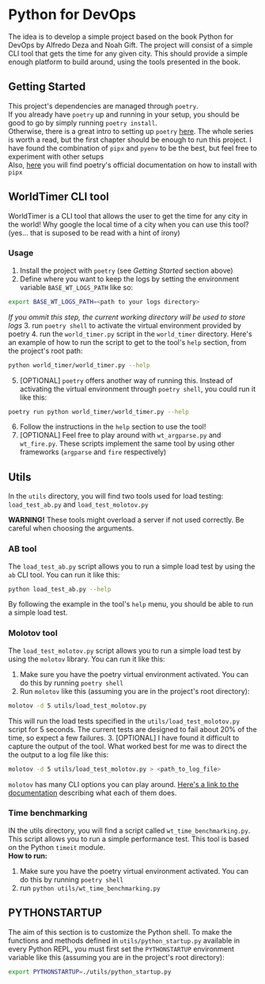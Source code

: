 # Python for DevOps
The idea is to develop a simple project based on the book Python for DevOps by Alfredo Deza and Noah Gift.
The project will consist of a simple CLI tool that gets the time for any given city. This should provide a simple
enough platform to build around, using the tools presented in the book.

## Getting Started
This project's dependencies are managed through `poetry`.<br>
If you already have `poetry` up and running in your setup, you should be good to go by simply running 
`poetry install`.<br>
Otherwise, there is a great intro to setting up `poetry` [here](https://cjolowicz.github.io/posts/hypermodern-python-01-setup/).
The whole series is worth a read, but the first chapter should be enough to run this project. I have found the 
combination of `pipx` and `pyenv` to be the best, but feel free to experiment with other setups<br>
Also, [here](https://python-poetry.org/docs/#installing-with-pipx) you will find poetry's official documentation on 
how to install with `pipx`

## WorldTimer CLI tool
WorldTimer is a CLI tool that allows the user to get the time for any city in the world!
Why google the local time of a city when you can use this tool? 
(yes... that is suposed to be read with a hint of irony)

### Usage
1. Install the project with `poetry` (see *Getting Started* section above)
2. Define where you want to keep the logs by setting the environment variable `BASE_WT_LOGS_PATH` like so:
```bash
export BASE_WT_LOGS_PATH=<path to your logs directory>
```
*If you ommit this step, the current working directory will be used to store logs*
3. run `poetry shell` to activate the virtual environment provided by poetry
4. run the `world_timer.py` script in the `world_timer` directory. Here's an example of how to run the script to
get to the tool's `help` section, from the project's root path:
```bash
python world_timer/world_timer.py --help
```
5. [OPTIONAL] `poetry` offers another way of running this. Instead of activating the virtual environment through `poetry shell`,
you could run it like this: 
```bash
poetry run python world_timer/world_timer.py --help
```
6. Follow the instructions in the `help` section to use the tool!
7. [OPTIONAL] Feel free to play around with `wt_argparse.py` and `wt_fire.py`. These scripts implement the same tool
by using other frameworks (`argparse` and `fire` respectively)

## Utils
In the `utils` directory, you will find two tools used for load testing: `load_test_ab.py` and `load_test_molotov.py`

**WARNING!** These tools might overload a server if not used correctly. Be careful when choosing the arguments. 

### AB tool
The `load_test_ab.py` script allows you to run a simple load test by using the `ab` CLI tool. You can run it like this:
```bash
python load_test_ab.py --help
```
By following the example in the tool's `help` menu, you should be able to run a simple load test.

### Molotov tool
The `load_test_molotov.py` script allows you to run a simple load test by using the `molotov` library. You can run it like this:
1. Make sure you have the poetry virtual environment activated. You can do this by running `poetry shell`
2. Run `molotov` like this (assuming you are in the project's root directory):
```bash
molotov -d 5 utils/load_test_molotov.py
```
This will run the load tests specified in the `utils/load_test_molotov.py` script for 5 seconds. The current tests 
are designed to fail about 20% of the time, so expect a few failures.
3. [OPTIONAL] I have found it difficult to capture the output of the tool. What worked best for me was to direct the
the output to a log file like this:
```bash
molotov -d 5 utils/load_test_molotov.py > <path_to_log_file>
```
`molotov` has many CLI options you can play around. 
[Here's a link to the documentation](https://molotov.readthedocs.io/en/stable/cli/) describing what each of them does.


### Time benchmarking
IN the utils directory, you will find a script called `wt_time_benchmarking.py`. This script allows you to run
a simple performance test. This tool is based on the Python `timeit` module.<br>
**How to run:**
1. Make sure you have the poetry virtual environment activated. You can do this by running `poetry shell`
2. run `python utils/wt_time_benchmarking.py`

## PYTHONSTARTUP
The aim of this section is to customize the Python shell.
To make the functions and methods defined in `utils/python_startup.py` available in every Python REPL, you must first
set the `PYTHONSTARTUP` environment variable like this (assuming you are in the project's root directory):
```bash
export PYTHONSTARTUP=./utils/python_startup.py
```


